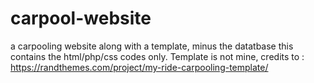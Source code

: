 # carpool-website
a carpooling website along with a template, minus the datatbase this contains the html/php/css codes only. 
Template is not mine, credits to : https://randthemes.com/project/my-ride-carpooling-template/
